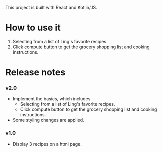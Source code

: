 This project is built with React and Kotlin/JS.

# How to use it
1. Selecting from a list of Ling's favorite recipes.
2. Click compute button to get the grocery shopping list and cooking instructions.

# Release notes

### v2.0
- Implement the basics, which includes
  - Selecting from a list of Ling's favorite recipes.
  - Click compute button to get the grocery shopping list and cooking instructions.
- Some styling changes are applied.

### v1.0
- Display 3 recipes on a html page.
